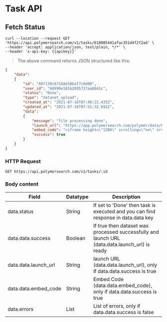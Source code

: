 # Task API

## Fetch Status

```shell
curl --location --request GET 'https://api.polymersearch.com/v1/tasks/610805441afac351d4f2f2ad' \
--header 'accept: application/json, text/plain, */*' \
--header 'x-api-key: {{apikey}}'
```

> The above command returns JSON structured like this:

```json
{
    "data":
    {
        "id": "60f139c67168e50baf7c0d00",
        "user_id": "60990e185b2895737aa8841c",
        "status": "Done",
        "type": "dataset_upload",
        "created_at": "2021-07-16T07:48:22.435Z",
        "updated_at": "2021-07-16T07:51:32.692Z",
        "data":
        {
            "message": "file processing done",
            "launch_url": "https://app.polymersearch.com/polymer/data/60f7bdd7c07d8900b5ac60f8",
            "embed_code": "<iframe height=\"1200\" scrolling=\"no\" src=\"https://app.polymersearch.com/polymer/data/60f7bdd7c07d8900b5ac60f8\" style=\"overflow:hidden;height:100%;width:100%;position:absolute;top:0;left:0;right:0;bottom:0\" width=\"100%\"></iframe>",
            "success": true
        }
    }
}
```

### HTTP Request

`GET https://api.polymersearch.com/v1/tasks/:id`

### Body content

Field | Datatype | Description
--------- | ------- | -----------
data.status | String | If set to 'Done' then task is executed and you can find response in data.data key
data.data.success | Boolean | If true then dataset was processed successfully and launch URL (data.data.launch_url) is ready
data.data.launch_url | String | launch URL (data.data.launch_url), only if data.data.success is true
data.data.embed_code | String | Embed Code (data.data.embed_code), only if data.data.success is true
data.errors | List | List of errors, only if data.data.success is false